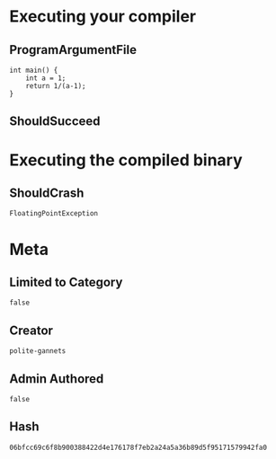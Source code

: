 # Executing your compiler

## ProgramArgumentFile

```
int main() {
    int a = 1;
    return 1/(a-1);
}
```

## ShouldSucceed

# Executing the compiled binary

## ShouldCrash

```
FloatingPointException
```

# Meta

## Limited to Category

```
false
```

## Creator

```
polite-gannets
```

## Admin Authored

```
false
```

## Hash

```
06bfcc69c6f8b900388422d4e176178f7eb2a24a5a36b89d5f95171579942fa0
```
